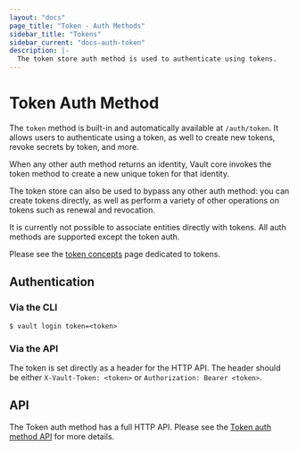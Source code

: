 ```yaml
---
layout: "docs"
page_title: "Token - Auth Methods"
sidebar_title: "Tokens"
sidebar_current: "docs-auth-token"
description: |-
  The token store auth method is used to authenticate using tokens.
---
```


# Token Auth Method

The `token` method is built-in and automatically available at `/auth/token`. It
allows users to authenticate using a token, as well to create new tokens, revoke
secrets by token, and more.

When any other auth method returns an identity, Vault core invokes the
token method to create a new unique token for that identity.

The token store can also be used to bypass any other auth method:
you can create tokens directly, as well as perform a variety of other
operations on tokens such as renewal and revocation.

It is currently not possible to associate entities directly with tokens. 
All auth methods are supported except the token auth.

Please see the [token concepts](/docs/concepts/tokens.html) page dedicated
to tokens.

## Authentication

### Via the CLI

```text
$ vault login token=<token>
```

### Via the API

The token is set directly as a header for the HTTP API. The header should be
either `X-Vault-Token: <token>` or `Authorization: Bearer <token>`.

## API

The Token auth method has a full HTTP API. Please see the
[Token auth method API](/api/auth/token/index.html) for more
details.
